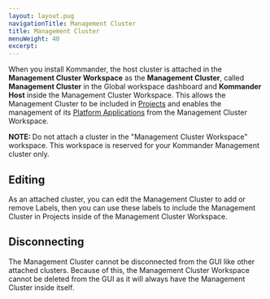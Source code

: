 ```yaml
---
layout: layout.pug
navigationTitle: Management Cluster
title: Management Cluster
menuWeight: 40
excerpt:
---
```


When you install Kommander, the host cluster is attached in the **Management Cluster Workspace** as the **Management Cluster**, called **Management Cluster** in the Global workspace dashboard and **Kommander Host** inside the Management Cluster Workspace. This allows the Management Cluster to be included in [Projects](../../projects/) and enables the management of its [Platform Applications](../..workspaces./applications/platform-applications/) from the Management Cluster Workspace.

<p class="message--note"><strong>NOTE: </strong>Do not attach a cluster in the "Management Cluster Workspace" workspace. This workspace is reserved for your Kommander Management cluster only.</p>

## Editing

As an attached cluster, you can edit the Management Cluster to add or remove Labels, then you can use these labels to include the Management Cluster in Projects inside of the Management Cluster Workspace.

## Disconnecting

The Management Cluster cannot be disconnected from the GUI like other attached clusters. Because of this, the Management Cluster Workspace cannot be deleted from the GUI as it will always have the Management Cluster inside itself.
